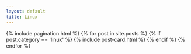 ```yaml
---
layout: default
title: Linux
---
```


<div class="posts">
    {% include pagination.html %}
    {% for post in site.posts %}
    {% if post.category == 'linux' %}
        {% include post-card.html %}
    {% endif %}
    {% endfor %}
  </div>